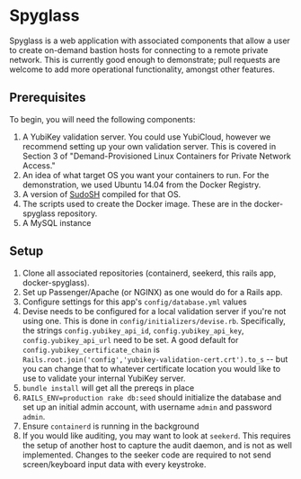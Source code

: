 # Spyglass

Spyglass is a web application with associated components that allow a user to create on-demand
bastion hosts for connecting to a remote private network. This is currently good enough to
demonstrate; pull requests are welcome to add more operational functionality, amongst other 
features.

## Prerequisites 

To begin, you will need the following components:

1. A YubiKey validation server. You could use YubiCloud, however we recommend setting up your own 
   validation server. This is covered in Section 3 of "Demand-Provisioned Linux Containers for
   Private Network Access."
2. An idea of what target OS you want your containers to run. For the demonstration, we used Ubuntu
   14.04 from the Docker Registry.
3. A version of [SudoSH](http://sourceforge.net/projects/sudosh/) compiled for that OS.
4. The scripts used to create the Docker image. These are in the docker-spyglass repository.
5. A MySQL instance

## Setup

1. Clone all associated repositories (containerd, seekerd, this rails app, docker-spyglass).
2. Set up Passenger/Apache (or NGINX) as one would do for a Rails app.
2. Configure settings for this app's `config/database.yml` values
3. Devise needs to be configured for a local validation server if you're not using one. This is done
   in `config/initializers/devise.rb`. Specifically, the strings `config.yubikey_api_id`, 
   `config.yubikey_api_key`, `config.yubikey_api_url` need to be set. A good default for 
   `config.yubikey_certificate_chain` is 
   `Rails.root.join('config','yubikey-validation-cert.crt').to_s` -- but you can change that to 
   whatever certificate location you would like to use to validate your internal YubiKey server.
4. `bundle install` will get all the prereqs in place
5. `RAILS_ENV=production rake db:seed` should initialize the database and set up an initial admin 
    account, with username `admin` and password `admin`.
6. Ensure `containerd` is running in the background
7. If you would like auditing, you may want to look at `seekerd`. This requires the setup of another
   host to capture the audit daemon, and is not as well implemented. Changes to the seeker code 
   are required to not send screen/keyboard input data with every keystroke.
